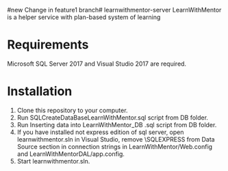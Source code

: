 #new Change in feature1 branch# learnwithmentor-server
LearnWithMentor is a helper service with plan-based system of learning
# Requirements
Microsoft SQL Server 2017 and Visual Studio 2017 are required.
# Installation
1. Clone this repository to your computer.
2. Run SQLCreateDataBaseLearnWithMentor.sql script from DB folder.
3. Run Inserting data into LearnWithMentor_DB .sql script from DB folder.
4. If you have installed not express edition of sql server, open learnwithmentor.sln in Visual Studio, remove \SQLEXPRESS from Data Source section in connection strings in LearnWithMentor/Web.config and LearnWithMentorDAL/app.config.
5. Start learnwithmentor.sln.
